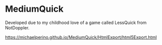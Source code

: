 # MediumQuick
Developed due to my childhood love of a game called LessQuick from NotDoppler.

https://michaelperino.github.io/MediumQuick/HtmlExport/html5Export.html
